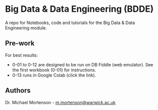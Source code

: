 # Big Data &amp; Data Engineering (BDDE)
A repo for Notebooks, code and tutorials for the Big Data &amp; Data Engineering module.

## Pre-work 
For best results:
- 0-01 to 0-12 are designed to be run on DB Fiddle (web emulator). See the first workbook (0-01) for instructions.
- 0-13 runs in Google Colab (click the link).

## Authors

Dr. Michael Mortenson - m.mortenson@warwick.ac.uk
